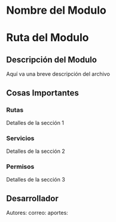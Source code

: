 # Nombre del Modulo

# Ruta del Modulo

## Descripción del Modulo

Aquí va una breve descripción del archivo

## Cosas Importantes 

### Rutas

Detalles de la sección 1

### Servicios

Detalles de la sección 2

### Permisos

Detalles de la sección 3

## Desarrollador

Autores:
correo:
aportes:



